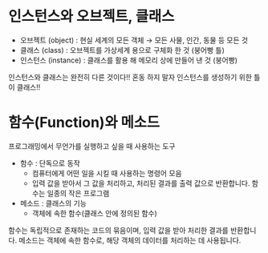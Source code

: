 # 인스턴스와 오브젝트, 클래스
- 오브젝트 (object) : 현실 세계의 모든 객체 → 모든 사물, 인간, 동물 등 모든 것
- 클래스 (class) : 오브젝트를 가상세계 용으로 구체화 한 것 (붕어빵 틀)
- 인스턴스 (instance) : 클래스를 활용 해 메모리 상에 만들어 낸 것 (붕어빵)

인스턴스와 클래스는 완전히 다른 것이다!! 혼동 하지 말자
인스턴스를 생성하기 위한 틀이 클래스!!


# 함수(Function)와 메소드
프로그래밍에서 무언가를 실행하고 싶을 때 사용하는 도구

- 함수 : 단독으로 동작
  - 컴퓨터에게 어떤 일을 시킬 때 사용하는 명령어 모음
  - 입력 값을 받아서 그 값을 처리하고, 처리된 결과를 출력 값으로 반환합니다. 함수는 일종의 작은 프로그램
- 메소드 : 클래스의 기능
  - 객체에 속한 함수(클래스 안에 정의된 함수)


 함수는 독립적으로 존재하는 코드의 묶음이며, 입력 값을 받아 처리한 결과를 반환합니다.
 메소드는 객체에 속한 함수로, 해당 객체의 데이터를 처리하는 데 사용됩니다.
